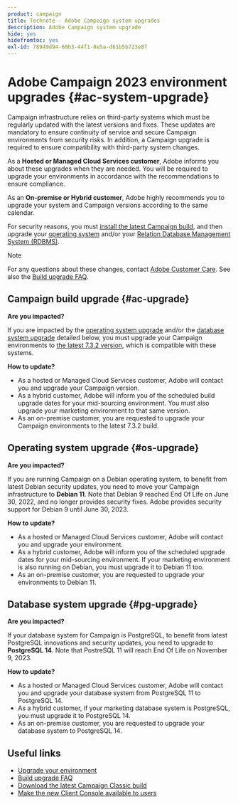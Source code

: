```yaml
---
product: campaign
title: Technote - Adobe Campaign system upgrades
description: Adobe Campaign system upgrade
hide: yes
hidefromtoc: yes
exl-id: 78949d94-60b3-44f1-8e5a-d61b5b723e87
---
```

# Adobe Campaign 2023 environment upgrades {#ac-system-upgrade}

Campaign infrastructure relies on third-party systems which must be regularly updated with the latest versions and fixes. These updates are mandatory to ensure continuity of service and secure Campaign environments from security risks. In addition, a Campaign upgrade is required to ensure compatibility with third-party system changes.

As a **Hosted or Managed Cloud Services customer**, Adobe informs you about these upgrades when they are needed. You will be required to upgrade your environments in accordance with the recommendations to ensure compliance.

As an **On-premise or Hybrid customer**, Adobe highly recommends you to upgrade your system and Campaign versions according to the same calendar. 

For security reasons, you must [install the latest Campaign build](#ac-upgrade), and then upgrade your [operating system](#os-upgrade) and/or your [Relation Database Management System (RDBMS)](#pg-upgrade).

>[!NOTE]
>
>For any questions about these changes, contact [Adobe Customer Care](https://helpx.adobe.com/enterprise/admin-guide.html/enterprise/using/support-for-experience-cloud.ug.html). See also the [Build upgrade FAQ](../../platform/using/faq-build-upgrade.md).
>

## Campaign build upgrade {#ac-upgrade}

**Are you impacted?**

If you are impacted by the [operating system upgrade](#os-upgrade) and/or the [database system upgrade](#pg-upgrade) detailed below, you must upgrade your Campaign environments to [the latest 7.3.2 version](../../rn/using/latest-release.md#release-7-3-2), which is compatible with these systems.

**How to update?**

* As a hosted or Managed Cloud Services customer, Adobe will contact you and upgrade your Campaign version.
* As a hybrid customer, Adobe will inform you of the scheduled build upgrade dates for your mid-sourcing environment. You must also upgrade your marketing environment to that same version.
* As an on-premise customer, you are requested to upgrade your Campaign environments to the latest 7.3.2 build. 


## Operating system upgrade {#os-upgrade}

**Are you impacted?**

If you are running Campaign on a Debian operating system, to benefit from latest Debian security updates, you need to move your Campaign infrastructure to **Debian 11**. Note that Debian 9 reached End Of Life on June 30, 2022, and no longer provides security fixes. Adobe provides security support for Debian 9 until June 30, 2023.

**How to update?**

* As a hosted or Managed Cloud Services customer, Adobe will contact you and upgrade your environment.
* As a hybrid customer, Adobe will inform you of the scheduled upgrade dates for your mid-sourcing environment. If your marketing environment is also running on Debian, you must upgrade it to Debian 11 too.
* As an on-premise customer, you are requested to upgrade your environments to Debian 11. 

## Database system upgrade {#pg-upgrade}

**Are you impacted?**

If your database system for Campaign is PostgreSQL, to benefit from latest PostgreSQL innovations and security updates, you need to upgrade to **PostgreSQL 14**. Note that PostreSQL 11 will reach End Of Life on November 9, 2023.

**How to update?**

* As a hosted or Managed Cloud Services customer, Adobe will contact you and upgrade your database system from PostgreSQL 11 to PostgreSQL 14.
* As a hybrid customer, if your marketing database system is PostgreSQL, you must upgrade it to PostgreSQL 14.
* As an on-premise customer, you are requested to upgrade your database system to PostgreSQL 14. 


## Useful links

* [Upgrade your environment](../../production/using/build-upgrade.md)
* [Build upgrade FAQ](../../platform/using/faq-build-upgrade.md)
* [Download the latest Campaign Classic build](https://experience.adobe.com/#/downloads/content/software-distribution/en/campaign.html)
* [Make the new Client Console available to users](../../installation/using/client-console-availability-for-windows.md)

